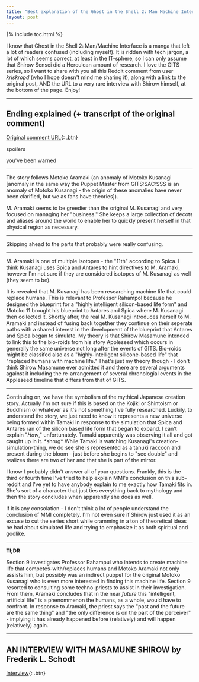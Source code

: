 ```yaml
---
title: "Best explanation of the Ghost in the Shell 2: Man Machine Interface manga ending that I found online + Shirow Masamune interview I found"
layout: post
---
```


{% include toc.html %}

I know that Ghost in the Shell 2: Man/Machine Interface is a manga that left a lot of readers confused (including myself). It is ridden with tech jargon, a lot of which seems correct, at least in the IT-sphere, so I can only assume that Shirow Sensei did a Herculean amount of research. I love the GITS series, so I want to share with you all this Reddit comment from user *kriskropd* (who I hope doesn't mind me sharing it), along with a link to the original post, AND the URL to a very rare interview with Shirow himself, at the bottom of the page. Enjoy!

---
## Ending explained (+ transcript of the original comment)

[Original comment URL](https://www.reddit.com/r/Ghost_in_the_Shell/comments/3pnyq1/comment/cw84pwa){: .btn}

spoilers

you've been warned

* * *

The story follows Motoko Aramaki (an anomaly of Motoko Kusanagi \[anomaly in the same way the Puppet Master from GITS:SAC:SSS is an anomaly of Motoko Kusanagi - the origin of these anomalies have never been clarified, but we as fans have theories\]).

M. Aramaki seems to be greedier than the original M. Kusanagi and very focused on managing her "business." She keeps a large collection of decots and aliases around the world to enable her to quickly present herself in that physical region as necessary.

* * *

Skipping ahead to the parts that probably were really confusing.

* * *

M. Aramaki is one of multiple isotopes - the "11th" according to Spica. I think Kusanagi uses Spica and Antares to hint directives to M. Aramaki, however I'm not sure if they are considered isotopes of M. Kusanagi as well (they seem to be).

It is revealed that M. Kusanagi has been researching machine life that could replace humans. This is relevant to Professor Rahampol because he designed the blueprint for a "highly intelligent silicon-based life form" and Motoko 11 brought his blueprint to Antares and Spica where M. Kusanagi then collected it. Shortly after, the real M. Kusanagi introduces herself to M. Aramaki and instead of fusing back together they continue on their seperate paths with a shared interest in the development of the blueprint that Antares and Spica began to simulate. My theory is that Shirow Masamune intended to link this to the bio-roids from his story Appleseed which occurs in generally the same universe not long after the events of GITS. Bio-roids might be classifed also as a "highly-intelligent silicone-based life" that "replaced humans with machine life." That's just my theory though - I don't think Shirow Masamune ever admitted it and there are several arguments against it including the re-arrangement of several chronologial events in the Appleseed timeline that differs from that of GITS.

* * *

Continuing on, we have the symbolism of the mythical Japanese creation story. Actually I'm not sure if this is based on the Kojiki or Shintoism or Buddhism or whatever as it's not something I've fully researched. Luckily, to understand the story, we just need to know it represents a new universe being formed within Tamaki in response to the simulation that Spica and Antares ran of the silicon based life form that began to expand. I can't explain "_How_," unfortunately. Tamaki apparently was observing it all and got caught up in it. \*shrug\* While Tamaki is watching Kusanagi's creation-simulation-thing, we do see she is represented as a tanuki raccoon and present during the bloom - just before she begins to "see double" and realizes there are two of her and that she is part of the mirror.

I know I probably didn't answer all of your questions. Frankly, this is the third or fourth time I've tried to help explain MMI's conclusion on this sub-reddit and I've yet to have anybody explain to me exactly how Tamaki fits in. She's sort of a character that just ties everything back to mythology and then the story concludes when apparently she does as well.

If it is any consolation - I don't think a lot of people understand the conclusion of MMI completely. I'm not even sure if Shirow just used it as an excuse to cut the series short while cramming in a ton of theoretical ideas he had about simulated life and trying to emphasize it as both spiritual and godlike.

* * *

**Tl;DR**

Section 9 investigates Professor Rahampul who intends to create machine life that competes-with/replaces humans and Motoko Aramaki not only assists him, but possibly was an indirect puppet for the original Motoko Kusanagi who is even more interested in finding this machine life. Section 9 resorted to consulting some techno-priests to assist in their investigation. From them, Aramaki concludes that in the near _future_ this "intelligent, artificial life" is a phenommenon the humans, as a whole, would have to confront. In response to Aramaki, the priest says the "past and the future are the same thing" and "the only difference is on the part of the perceiver" - implying it has already happened before (relatively) and will happen (relatively) again.

---

## AN INTERVIEW WITH MASAMUNE SHIROW by Frederik L. Schodt

[Interview](http://www.jai2.com/MSivu.htm){: .btn}